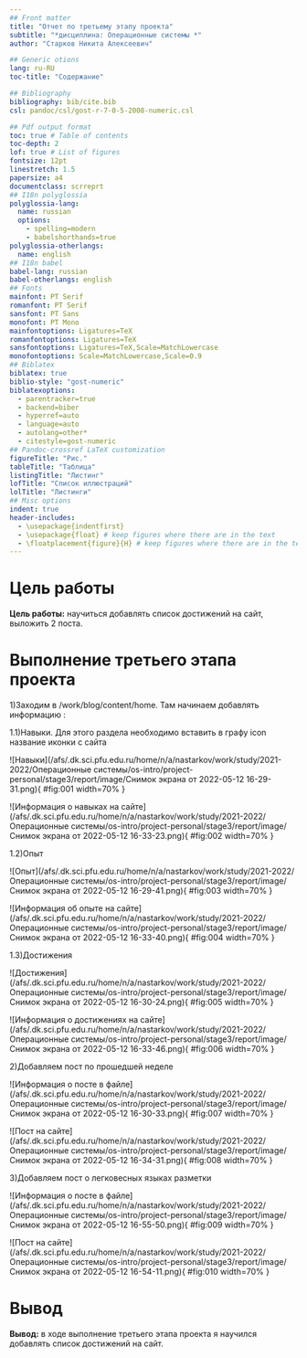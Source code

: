 ```yaml
---
## Front matter
title: "Отчет по третьему этапу проекта"
subtitle: "*дисциплина: Операционные системы *"
author: "Старков Никита Алексеевич"

## Generic otions
lang: ru-RU
toc-title: "Содержание"

## Bibliography
bibliography: bib/cite.bib
csl: pandoc/csl/gost-r-7-0-5-2008-numeric.csl

## Pdf output format
toc: true # Table of contents
toc-depth: 2
lof: true # List of figures
fontsize: 12pt
linestretch: 1.5
papersize: a4
documentclass: scrreprt
## I18n polyglossia
polyglossia-lang:
  name: russian
  options:
	- spelling=modern
	- babelshorthands=true
polyglossia-otherlangs:
  name: english
## I18n babel
babel-lang: russian
babel-otherlangs: english
## Fonts
mainfont: PT Serif
romanfont: PT Serif
sansfont: PT Sans
monofont: PT Mono
mainfontoptions: Ligatures=TeX
romanfontoptions: Ligatures=TeX
sansfontoptions: Ligatures=TeX,Scale=MatchLowercase
monofontoptions: Scale=MatchLowercase,Scale=0.9
## Biblatex
biblatex: true
biblio-style: "gost-numeric"
biblatexoptions:
  - parentracker=true
  - backend=biber
  - hyperref=auto
  - language=auto
  - autolang=other*
  - citestyle=gost-numeric
## Pandoc-crossref LaTeX customization
figureTitle: "Рис."
tableTitle: "Таблица"
listingTitle: "Листинг"
lofTitle: "Список иллюстраций"
lolTitle: "Листинги"
## Misc options
indent: true
header-includes:
  - \usepackage{indentfirst}
  - \usepackage{float} # keep figures where there are in the text
  - \floatplacement{figure}{H} # keep figures where there are in the text
---
```


# Цель работы

**Цель работы:** научиться добавлять список достижений на сайт, выложить 2 поста.

# Выполнение третьего этапа проекта

1)Заходим в /work/blog/content/home. Там начинаем добавлять информацию :

1.1)Навыки. Для этого раздела необходимо вставить в графу icon название иконки с сайта

![Навыки](/afs/.dk.sci.pfu.edu.ru/home/n/a/nastarkov/work/study/2021-2022/Операционные системы/os-intro/project-personal/stage3/report/image/Снимок экрана от 2022-05-12 16-29-31.png){ #fig:001 width=70% }

![Информация о навыках на сайте](/afs/.dk.sci.pfu.edu.ru/home/n/a/nastarkov/work/study/2021-2022/Операционные системы/os-intro/project-personal/stage3/report/image/Снимок экрана от 2022-05-12 16-33-23.png){ #fig:002 width=70% }

1.2)Опыт

![Опыт](/afs/.dk.sci.pfu.edu.ru/home/n/a/nastarkov/work/study/2021-2022/Операционные системы/os-intro/project-personal/stage3/report/image/Снимок экрана от 2022-05-12 16-29-41.png){ #fig:003 width=70% }

![Информация об опыте на сайте](/afs/.dk.sci.pfu.edu.ru/home/n/a/nastarkov/work/study/2021-2022/Операционные системы/os-intro/project-personal/stage3/report/image/Снимок экрана от 2022-05-12 16-33-40.png){ #fig:004 width=70% }

1.3)Достижения

![Достижения](/afs/.dk.sci.pfu.edu.ru/home/n/a/nastarkov/work/study/2021-2022/Операционные системы/os-intro/project-personal/stage3/report/image/Снимок экрана от 2022-05-12 16-30-24.png){ #fig:005 width=70% }

![Информация о достижениях на сайте](/afs/.dk.sci.pfu.edu.ru/home/n/a/nastarkov/work/study/2021-2022/Операционные системы/os-intro/project-personal/stage3/report/image/Снимок экрана от 2022-05-12 16-33-46.png){ #fig:006 width=70% }

2)Добавляем пост по прошедшей неделе
 
![Информация о посте в файле](/afs/.dk.sci.pfu.edu.ru/home/n/a/nastarkov/work/study/2021-2022/Операционные системы/os-intro/project-personal/stage3/report/image/Снимок экрана от 2022-05-12 16-30-33.png){ #fig:007 width=70% }

![Пост на сайте](/afs/.dk.sci.pfu.edu.ru/home/n/a/nastarkov/work/study/2021-2022/Операционные системы/os-intro/project-personal/stage3/report/image/Снимок экрана от 2022-05-12 16-34-31.png){ #fig:008 width=70% }

3)Добавляем пост о легковесных языках разметки

![Информация о посте в файле](/afs/.dk.sci.pfu.edu.ru/home/n/a/nastarkov/work/study/2021-2022/Операционные системы/os-intro/project-personal/stage3/report/image/Снимок экрана от 2022-05-12 16-55-50.png){ #fig:009 width=70% }

![Пост на сайте](/afs/.dk.sci.pfu.edu.ru/home/n/a/nastarkov/work/study/2021-2022/Операционные системы/os-intro/project-personal/stage3/report/image/Снимок экрана от 2022-05-12 16-54-11.png){ #fig:010 width=70% }

# Вывод

**Вывод:** в ходе выполнение третьего этапа проекта я научился добавлять список достижений на сайт.


